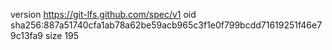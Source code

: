 version https://git-lfs.github.com/spec/v1
oid sha256:887a51740cfa1ab78a62be59acb965c3f1e0f799bcdd71619251f46e79c13fa9
size 195
